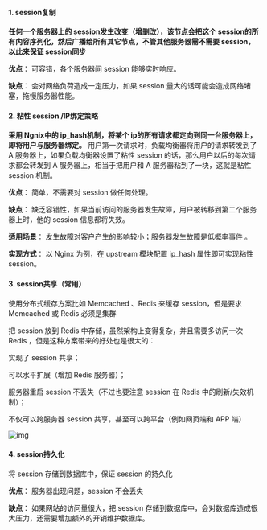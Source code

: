 #### 1. session复制

**任何一个服务器上的 session发生改变（增删改），该节点会把这个 session的所有内容序列化，然后广播给所有其它节点，不管其他服务器需不需要 session，以此来保证 session同步**



**优点**： 可容错，各个服务器间 session 能够实时响应。

**缺点**： 会对网络负荷造成一定压力，如果 session 量大的话可能会造成网络堵塞，拖慢服务器性能。



#### 2. 粘性 session /IP绑定策略

**采用 Ngnix中的 ip_hash机制，将某个 ip的所有请求都定向到同一台服务器上，即将用户与服务器绑定。** 用户第一次请求时，负载均衡器将用户的请求转发到了 A 服务器上，如果负载均衡器设置了粘性 session 的话，那么用户以后的每次请求都会转发到 A 服务器上，相当于把用户和 A 服务器粘到了一块，这就是粘性 session 机制。



**优点**： 简单，不需要对 session 做任何处理。

**缺点**： 缺乏容错性，如果当前访问的服务器发生故障，用户被转移到第二个服务器上时，他的 session 信息都将失效。

**适用场景**： 发生故障对客户产生的影响较小；服务器发生故障是低概率事件 。

**实现方式**： 以 Nginx 为例，在 upstream 模块配置 ip_hash 属性即可实现粘性 session。



#### 3. session共享（常用）

使用分布式缓存方案比如 Memcached 、Redis 来缓存 session，但是要求 Memcached 或 Redis 必须是集群

把 session 放到 Redis 中存储，虽然架构上变得复杂，并且需要多访问一次 Redis ，但是这种方案带来的好处也是很大的：



实现了 session 共享；

可以水平扩展（增加 Redis 服务器）；

服务器重启 session 不丢失（不过也要注意 session 在 Redis 中的刷新/失效机制）；

不仅可以跨服务器 session 共享，甚至可以跨平台（例如网页端和 APP 端）

![img](http://pcc.huitogo.club/e439ff240cceb22951767d72dc1860c1)



#### 4. session持久化

将 session 存储到数据库中，保证 session 的持久化



**优点**： 服务器出现问题，session 不会丢失

**缺点**： 如果网站的访问量很大，把 session 存储到数据库中，会对数据库造成很大压力，还需要增加额外的开销维护数据库。